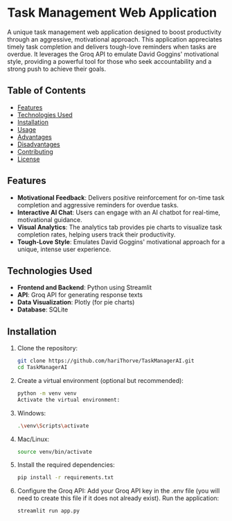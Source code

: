 # Task Management Web Application

A unique task management web application designed to boost productivity through an aggressive, motivational approach. This application appreciates timely task completion and delivers tough-love reminders when tasks are overdue. It leverages the Groq API to emulate David Goggins' motivational style, providing a powerful tool for those who seek accountability and a strong push to achieve their goals.

## Table of Contents

- [Features](#features)
- [Technologies Used](#technologies-used)
- [Installation](#installation)
- [Usage](#usage)
- [Advantages](#advantages)
- [Disadvantages](#disadvantages)
- [Contributing](#contributing)
- [License](#license)

## Features

- **Motivational Feedback**: Delivers positive reinforcement for on-time task completion and aggressive reminders for overdue tasks.
- **Interactive AI Chat**: Users can engage with an AI chatbot for real-time, motivational guidance.
- **Visual Analytics**: The analytics tab provides pie charts to visualize task completion rates, helping users track their productivity.
- **Tough-Love Style**: Emulates David Goggins' motivational approach for a unique, intense user experience.

## Technologies Used


- **Frontend and Backend**: Python using Streamlit
- **API**: Groq API for generating response texts
- **Data Visualization**: Plotly (for pie charts)
- **Database**: SQLite

## Installation

1. Clone the repository:
   ```bash
   git clone https://github.com/hariThorve/TaskManagerAI.git
   cd TaskManagerAI

2. Create a virtual environment (optional but recommended):
   ```bash
   python -m venv venv
   Activate the virtual environment:

3. Windows:
   ```bash
   .\venv\Scripts\activate
4. Mac/Linux:
   ```bash
   source venv/bin/activate
   
5. Install the required dependencies:
   ```bash
   pip install -r requirements.txt

6. Configure the Groq API:
   Add your Groq API key in the .env file (you will need to create this file if it does not already exist).
   Run the application:
   ```bash
   streamlit run app.py

